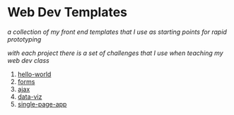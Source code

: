 # Web Dev Templates

_a collection of my front end templates that I use as starting points for rapid prototyping_

_with each project there is a set of challenges that I use when teaching my web dev class_

1. [hello-world](https://github.com/SeanPlusPlus/WebDevTemplates/tree/master/hello-world)
2. [forms](https://github.com/SeanPlusPlus/WebDevTemplates/tree/master/forms)
3. [ajax](https://github.com/SeanPlusPlus/WebDevTemplates/tree/master/ajax)
4. [data-viz](https://github.com/SeanPlusPlus/WebDevTemplates/tree/master/data-viz)
5. [single-page-app](https://github.com/SeanPlusPlus/WebDevTemplates/tree/master/single-page-app)
